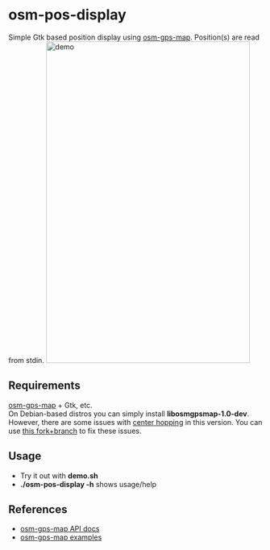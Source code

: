 # osm-pos-display
Simple Gtk based position display using [osm-gps-map](https://github.com/nzjrs/osm-gps-map). Position(s) are read from stdin.
<img width="404" height="638" alt="demo" src="https://github.com/user-attachments/assets/a7d8bc5b-7320-49df-a59c-8d67e3ef7855" />

## Requirements
[osm-gps-map](https://github.com/nzjrs/osm-gps-map) + Gtk, etc.<br>On Debian-based distros you can simply install **libosmgpsmap-1.0-dev**.<br>However, there are some issues with [center hopping](https://github.com/nzjrs/osm-gps-map/issues/101) in this version. You can use [this fork+branch](https://github.com/znuh/osm-gps-map/tree/center_hopping-fix) to fix these issues.

## Usage
* Try it out with **demo.sh**
* **./osm-pos-display -h** shows usage/help

## References
* [osm-gps-map API docs](https://nzjrs.github.io/osm-gps-map/docs/reference/html/index.html)
* [osm-gps-map examples](https://github.com/nzjrs/osm-gps-map/tree/master/examples)
